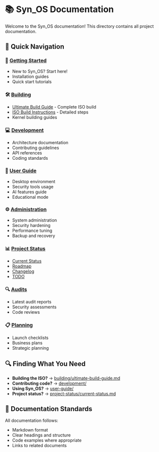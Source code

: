 # 📚 Syn_OS Documentation

Welcome to the Syn_OS documentation! This directory contains all project documentation.

## 📖 Quick Navigation

### 🚀 [Getting Started](getting-started/)
- New to Syn_OS? Start here!
- Installation guides
- Quick start tutorials

### 🛠️ [Building](building/)
- [Ultimate Build Guide](building/ultimate-build-guide.md) - Complete ISO build
- [ISO Build Instructions](building/iso-build-instructions.md) - Detailed steps
- Kernel building guides

### 💻 [Development](development/)
- Architecture documentation
- Contributing guidelines
- API references
- Coding standards

### 📘 [User Guide](user-guide/)
- Desktop environment
- Security tools usage
- AI features guide
- Educational mode

### ⚙️ [Administration](administration/)
- System administration
- Security hardening
- Performance tuning
- Backup and recovery

### 📊 [Project Status](project-status/)
- [Current Status](project-status/current-status.md)
- [Roadmap](project-status/roadmap.md)
- [Changelog](project-status/changelog.md)
- [TODO](project-status/todo.md)

### 🔍 [Audits](audits/)
- Latest audit reports
- Security assessments
- Code reviews

### 📋 [Planning](planning/)
- Launch checklists
- Business plans
- Strategic planning

## 🔍 Finding What You Need

- **Building the ISO?** → [building/ultimate-build-guide.md](building/ultimate-build-guide.md)
- **Contributing code?** → [development/](development/)
- **Using Syn_OS?** → [user-guide/](user-guide/)
- **Project status?** → [project-status/current-status.md](project-status/current-status.md)

## 📝 Documentation Standards

All documentation follows:
- Markdown format
- Clear headings and structure
- Code examples where appropriate
- Links to related documents
